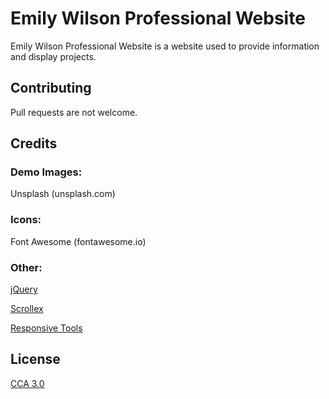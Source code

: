 # Emily Wilson Professional Website
Emily Wilson Professional Website is a website used to provide information and display projects.


## Contributing

Pull requests are not welcome.


## Credits

### Demo Images:
Unsplash (unsplash.com)
### Icons:
Font Awesome (fontawesome.io)
### Other:
[jQuery](jquery.com)

[Scrollex](github.com/ajlkn/jquery.scrollex)

[Responsive Tools](github.com/ajlkn/responsive-tools)


## License

[CCA 3.0](https://html5up.net/license)